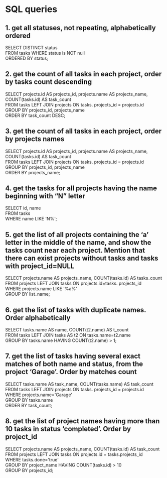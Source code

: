 # SQL queries #

## 1.  get all statuses, not repeating, alphabetically ordered

SELECT DISTINCT status          
FROM tasks WHERE status is NOT null          
ORDERED BY status;

## 2.  get the count of all tasks in each project, order by tasks count descending

SELECT projects.id AS projects_id, projects.name AS projects_name, COUNT(tasks.id) AS task_count     
FROM tasks LEFT JOIN projects ON tasks. projects_id = projects.id         
GROUP BY projects_id, projects_name               
ORDER BY task_count DESC;

## 3.  get the count of all tasks in each project, order by projects names

SELECT projects.id AS projects_id, projects.name AS projects_name, COUNT(tasks.id) AS task_count           
FROM tasks LEFT JOIN projects ON tasks. projects_id = projects.id              
GROUP BY projects_id, projects_name                                    
ORDER BY projects_name;

## 4.  get the tasks for all projects having the name beginning with “N” letter

SELECT id, name                
FROM tasks                     
WHERE name LIKE 'N%';

## 5.  get the list of all projects containing the ‘a’ letter in the middle of the name, and show the tasks count near each project. Mention that there can exist projects without tasks and tasks with project_id=NULL

SELECT projects.name AS projects_name, COUNT(tasks.id) AS tasks_count               
FROM projects LEFT JOIN tasks ON projects.id=tasks. projects_id               
WHERE projects.name LIKE '%a%'                
GROUP BY list_name;

## 6.  get the list of tasks with duplicate names. Order alphabetically

SELECT tasks.name AS name, COUNT(t2.name) AS t_count                 
FROM tasks LEFT JOIN tasks AS t2 ON tasks.name=t2.name                     
GROUP BY tasks.name HAVING COUNT(t2.name) > 1;

## 7.  get the list of tasks having several exact matches of both name and status, from the project ‘Garage’. Order by matches count

SELECT tasks.name AS task_name, COUNT(tasks.name) AS task_count                
FROM tasks LEFT JOIN projects ON tasks. projects_id = projects.id                    
WHERE projects.name='Garage'                         
GROUP BY tasks.name                        
ORDER BY task_count;

## 8.  get the list of project names having more than 10 tasks in status ‘completed’. Order by project_id

SELECT projects.name AS projects_name, COUNT(tasks.id) AS task_count                   
FROM projects LEFT JOIN tasks ON projects.id = tasks.projects_id                   
WHERE tasks.done='true'                   
GROUP BY project_name HAVING COUNT(tasks.id) > 10                      
GROUP BY projects_id;
